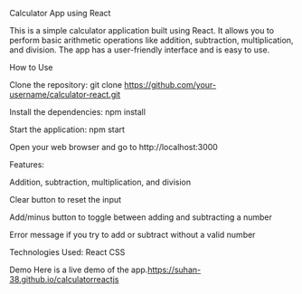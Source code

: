 Calculator App using React

This is a simple calculator application built using React. It allows you to perform basic arithmetic operations like addition, subtraction, multiplication, and division. The app has a user-friendly interface and is easy to use.

How to Use

Clone the repository: git clone https://github.com/your-username/calculator-react.git

Install the dependencies: npm install

Start the application: npm start

Open your web browser and go to http://localhost:3000

Features:

Addition, subtraction, multiplication, and division

Clear button to reset the input

Add/minus button to toggle between adding and subtracting a number

Error message if you try to add or subtract without a valid number

Technologies Used:
React
CSS


Demo
Here is a live demo of the app.https://suhan-38.github.io/calculatorreactjs

